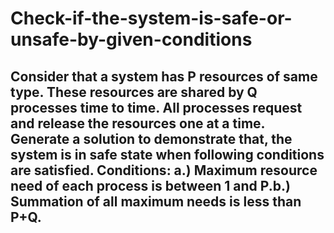 # Check-if-the-system-is-safe-or-unsafe-by-given-conditions
 Consider that a system has P resources of same type. These resources are shared by Q processes time to time. All processes request and release the resources one at a time. Generate a solution to demonstrate that, the system is in safe state when following conditions are satisfied. Conditions: a.) Maximum resource need of each process is between 1 and P.b.) Summation of all maximum needs is less than P+Q.
---------------------------------------------------------------------------------------------------------------------------------------
